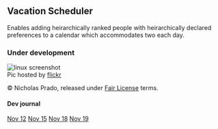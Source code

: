 ## Vacation Scheduler ##

Enables adding heirarchically ranked people with heirarchically declared preferences to a calendar which accommodates two each day.

### Under development ###

![linux screenshot](https://farm6.staticflickr.com/5736/30314770343_3da03341e9_z_d.jpg)  
Pic hosted by [flickr](https://www.flickr.com/photos/18099895@N06/30314770343)

&copy; Nicholas Prado, released under [Fair License](fairlicense.org) terms.

#### Dev journal ####

[Nov 12](https://www.youtube.com/watch?v=1M8W_rfNogY)
[Nov 15](https://www.youtube.com/watch?v=n3nVW4sR1Is)
[Nov 18](https://www.youtube.com/watch?v=-sdSxnHRNQg)
[Nov 19](https://www.youtube.com/watch?v=G8NBkWir75U)

